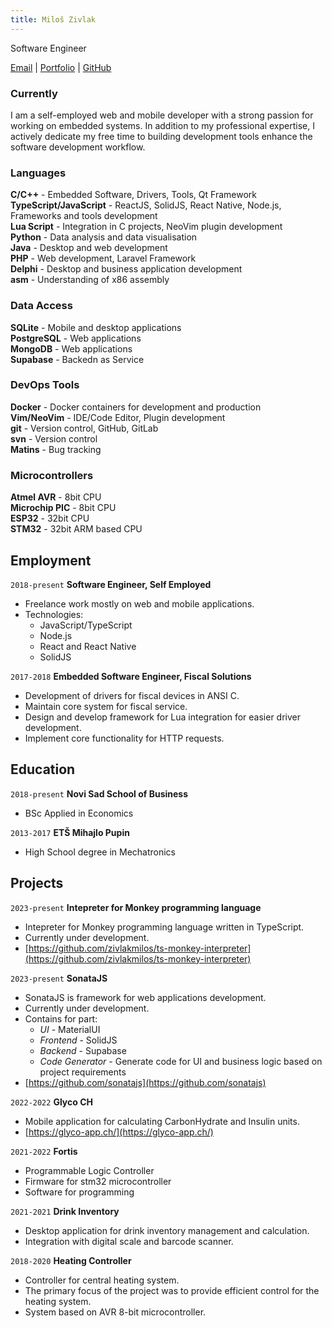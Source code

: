```yaml
---
title: Miloš Zivlak
---
```


Software Engineer

<div id="webaddress">
  <a href="mailto:zi@zivlak.rs">Email</a>
| <a href="https://zivlak.rs" target="_blank">Portfolio</a>
| <a href="https://github.com/zivlakmilos" target="_blank">GitHub</a>
</div>

### Currently

I am a self-employed web and mobile developer with a strong passion for working on embedded systems. In addition to my professional expertise, I actively dedicate my free time to building development tools enhance the software development workflow.

### Languages

**C/C++** - Embedded Software, Drivers, Tools, Qt Framework\
**TypeScript/JavaScript** - ReactJS, SolidJS, React Native, Node.js, Frameworks and tools development\
**Lua Script** - Integration in C projects, NeoVim plugin development\
**Python** - Data analysis and data visualisation\
**Java** - Desktop and web development\
**PHP** - Web development, Laravel Framework\
**Delphi** - Desktop and business application development\
**asm** - Understanding of x86 assembly

### Data Access

**SQLite** - Mobile and desktop applications\
**PostgreSQL** - Web applications\
**MongoDB** - Web applications\
**Supabase** - Backedn as Service

### DevOps Tools

**Docker** - Docker containers for development and production\
**Vim/NeoVim** - IDE/Code Editor, Plugin development\
**git** - Version control, GitHub, GitLab\
**svn** - Version control\
**Matins** - Bug tracking

### Microcontrollers

**Atmel AVR** - 8bit CPU\
**Microchip PIC** - 8bit CPU\
**ESP32** - 32bit CPU\
**STM32** - 32bit ARM based CPU

## Employment

`2018-present`
__Software Engineer, Self Employed__

- Freelance work mostly on web and mobile applications.
- Technologies:
  - JavaScript/TypeScript
  - Node.js
  - React and React Native
  - SolidJS

`2017-2018`
__Embedded Software Engineer, Fiscal Solutions__

- Development of drivers for fiscal devices in ANSI C.
- Maintain core system for fiscal service.
- Design and develop framework for Lua integration for easier driver development.
- Implement core functionality for HTTP requests.

## Education

`2018-present`
__Novi Sad School of Business__

- BSc Applied in Economics

`2013-2017`
__ETŠ Mihajlo Pupin__

- High School degree in Mechatronics

## Projects

`2023-present`
__Intepreter for Monkey programming language__

- Intepreter for Monkey programming language written in TypeScript.
- Currently under development.
- [https://github.com/zivlakmilos/ts-monkey-interpreter](https://github.com/zivlakmilos/ts-monkey-interpreter)

`2023-present`
__SonataJS__

- SonataJS is framework for web applications development.
- Currently under development.
- Contains for part:
  - *UI* - MaterialUI
  - *Frontend* - SolidJS
  - *Backend* - Supabase
  - *Code Generator* - Generate code for UI and business logic based on project requirements
- [https://github.com/sonatajs](https://github.com/sonatajs)

`2022-2022`
__Glyco CH__

- Mobile application for calculating CarbonHydrate and Insulin units.
- [https://glyco-app.ch/](https://glyco-app.ch/)

`2021-2022`
__Fortis__

- Programmable Logic Controller
- Firmware for stm32 microcontroller
- Software for programming

`2021-2021`
__Drink Inventory__ 

- Desktop application for drink inventory management and calculation.
- Integration with digital scale and barcode scanner.

`2018-2020`
__Heating Controller__

- Controller for central heating system.
- The primary focus of the project was to provide efficient control for the heating system.
- System based on AVR 8-bit microcontroller.
